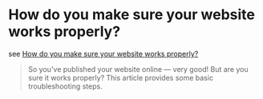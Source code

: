 # How do you make sure your website works properly?

see [How do you make sure your website works properly?](https://developer.mozilla.org/en-US/docs/Learn/Common_questions/Checking_that_your_web_site_is_working_properly)

> So you've published your website online — very good! But are you sure it works properly? This article provides some basic troubleshooting steps.

## 